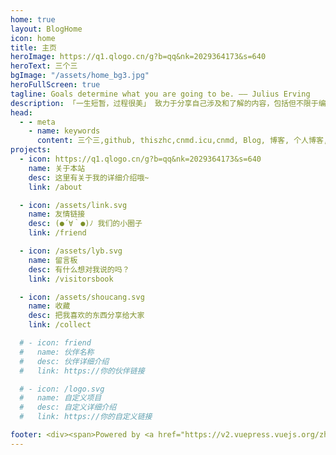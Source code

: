 ```yaml
---
home: true
layout: BlogHome
icon: home
title: 主页
heroImage: https://q1.qlogo.cn/g?b=qq&nk=2029364173&s=640
heroText: 三个三
bgImage: "/assets/home_bg3.jpg"
heroFullScreen: true
tagline: Goals determine what you are going to be. —— Julius Erving
description: 「一生短暂，过程很美」 致力于分享自己涉及和了解的内容，包括但不限于编程语言、AI体验、世界探索者、极客知识| Exploration & geek enthusiast，Full-stack Front-end Engineer，UX Designer | 与你一起发现更大的世界。
head:
  - - meta
    - name: keywords
      content: 三个三,github, thiszhc,cnmd.icu,cnmd, Blog, 博客, 个人博客, 极客, zhc644322, 大前端, 设计, iOS, Flutter, Vue
projects:
  - icon: https://q1.qlogo.cn/g?b=qq&nk=2029364173&s=640
    name: 关于本站
    desc: 这里有关于我的详细介绍哦~
    link: /about

  - icon: /assets/link.svg
    name: 友情链接
    desc: (●´∀｀●)ﾉ 我们的小圈子
    link: /friend

  - icon: /assets/lyb.svg
    name: 留言板
    desc: 有什么想对我说的吗？
    link: /visitorsbook

  - icon: /assets/shoucang.svg
    name: 收藏
    desc: 把我喜欢的东西分享给大家
    link: /collect

  # - icon: friend
  #   name: 伙伴名称
  #   desc: 伙伴详细介绍
  #   link: https://你的伙伴链接

  # - icon: /logo.svg
  #   name: 自定义项目
  #   desc: 自定义详细介绍
  #   link: https://你的自定义链接

footer: <div><span>Powered by <a href="https://v2.vuepress.vuejs.org/zh/" target="_blank">VuePress</a></span>|<span>Theme by <a href="https://theme-hope.vuejs.press/zh/" target="_blank">Hope</a></span></div>
---
```

